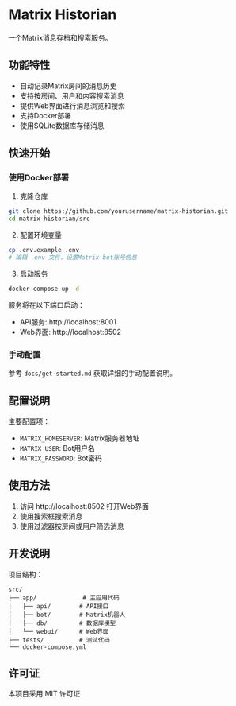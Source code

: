 # Matrix Historian

一个Matrix消息存档和搜索服务。

## 功能特性

- 自动记录Matrix房间的消息历史
- 支持按房间、用户和内容搜索消息
- 提供Web界面进行消息浏览和搜索
- 支持Docker部署
- 使用SQLite数据库存储消息

## 快速开始

### 使用Docker部署

1. 克隆仓库
```bash
git clone https://github.com/yourusername/matrix-historian.git
cd matrix-historian/src
```

2. 配置环境变量
```bash
cp .env.example .env
# 编辑 .env 文件，设置Matrix bot账号信息
```

3. 启动服务
```bash
docker-compose up -d
```

服务将在以下端口启动：
- API服务: http://localhost:8001
- Web界面: http://localhost:8502

### 手动配置

参考 `docs/get-started.md` 获取详细的手动配置说明。

## 配置说明

主要配置项：
- `MATRIX_HOMESERVER`: Matrix服务器地址
- `MATRIX_USER`: Bot用户名
- `MATRIX_PASSWORD`: Bot密码

## 使用方法

1. 访问 http://localhost:8502 打开Web界面
2. 使用搜索框搜索消息
3. 使用过滤器按房间或用户筛选消息

## 开发说明

项目结构：
```
src/
├── app/             # 主应用代码
│   ├── api/        # API接口
│   ├── bot/        # Matrix机器人
│   ├── db/         # 数据库模型
│   └── webui/      # Web界面
├── tests/          # 测试代码
└── docker-compose.yml
```

## 许可证

本项目采用 MIT 许可证

